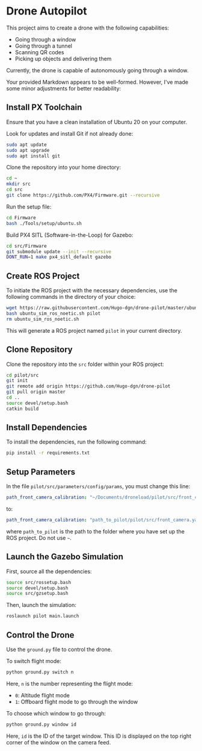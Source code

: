 # Drone Autopilot

This project aims to create a drone with the following capabilities:

- Going through a window
- Going through a tunnel
- Scanning QR codes
- Picking up objects and delivering them

Currently, the drone is capable of autonomously going through a window.

Your provided Markdown appears to be well-formed. However, I've made some minor adjustments for better readability:

## Install PX Toolchain

Ensure that you have a clean installation of Ubuntu 20 on your computer.

Look for updates and install Git if not already done:
```bash
sudo apt update
sudo apt upgrade
sudo apt install git
```

Clone the repository into your home directory:
```bash
cd ~
mkdir src
cd src
git clone https://github.com/PX4/Firmware.git --recursive
```

Run the setup file:
```bash
cd Firmware
bash ./Tools/setup/ubuntu.sh
```

Build PX4 SITL (Software-in-the-Loop) for Gazebo:
```bash
cd src/Firmware
git submodule update --init --recursive
DONT_RUN=1 make px4_sitl_default gazebo
```

## Create ROS Project

To initiate the ROS project with the necessary dependencies, use the following commands in the directory of your choice:

```bash
wget https://raw.githubusercontent.com/Hugo-dgn/drone-pilot/master/ubuntu_sim_ros_noetic.sh
bash ubuntu_sim_ros_noetic.sh pilot
rm ubuntu_sim_ros_noetic.sh
```

This will generate a ROS project named `pilot` in your current directory.

## Clone Repository

Clone the repository into the `src` folder within your ROS project:

```bash
cd pilot/src
git init
git remote add origin https://github.com/Hugo-dgn/drone-pilot
git pull origin master
cd ..
source devel/setup.bash
catkin build
```

## Install Dependencies

To install the dependencies, run the following command:

```bash
pip install -r requirements.txt
```

## Setup Parameters

In the file `pilot/src/parameters/config/params`, you must change this line:

```yaml
path_front_camera_calibration: "~/Documents/droneload/pilot/src/front_camera.yaml"
```

to:

```yaml
path_front_camera_calibration: "path_to_pilot/pilot/src/front_camera.yaml"
```

where `path_to_pilot` is the path to the folder where you have set up the ROS project. Do not use `~`.

## Launch the Gazebo Simulation

First, source all the dependencies:

```bash
source src/rossetup.bash
source devel/setup.bash
source src/gzsetup.bash
```

Then, launch the simulation:

```bash
roslaunch pilot main.launch
```

## Control the Drone

Use the `ground.py` file to control the drone.

To switch flight mode:

```bash
python ground.py switch n
```

Here, `n` is the number representing the flight mode:
- `0`: Altitude flight mode
- `1`: Offboard flight mode to go through the window

To choose which window to go through:

```bash
python ground.py window id
```

Here, `id` is the ID of the target window. This ID is displayed on the top right corner of the window on the camera feed.
